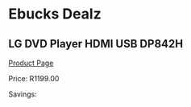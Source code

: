
# Ebucks Dealz
## LG DVD Player HDMI USB DP842H
[Product Page](https://www.ebucks.com/web/shop/productSelected.do?prodId=689997660&catId=365589006)

Price: R1199.00

Savings: 


	